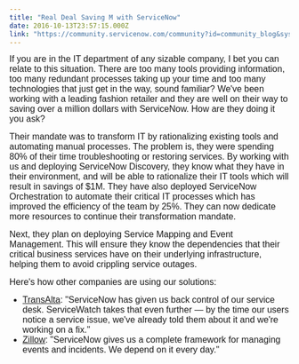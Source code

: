 ```yaml
---
title: "Real Deal Saving M with ServiceNow"
date: 2016-10-13T23:57:15.000Z
link: "https://community.servicenow.com/community?id=community_blog&sys_id=a91deea5dbd0dbc01dcaf3231f961971"
---
```

<p><span class="s1" style="font-family: arial, helvetica, sans-serif; font-size: 12pt;">If you are in the IT department of any sizable company, I bet you can relate to this situation. There are too many tools providing information, too many redundant processes taking up your time and too many technologies that just get in the way, sound familiar? We've been working with a leading fashion retailer and they are well on their way to saving over a million dollars with ServiceNow. How are they doing it you ask?</span></p><p></p><p><span style="font-family: arial, helvetica, sans-serif; font-size: 12pt;">Their mandate was to transform IT by rationalizing existing tools and automating manual processes. The problem is, they were spending 80% of their time troubleshooting or restoring services. By working with us and deploying ServiceNow Discovery, they know </span><span style="font-family: arial, helvetica, sans-serif; font-size: 12pt;">what they have in their environment, and will be able to rationalize their IT tools which will result in savings of $1M. They have also deployed ServiceNow Orchestration to automate their critical IT processes which has improved the efficiency of the team by 25%. They can now dedicate more resources to continue their transformation mandate.</span></p><p></p><p><span style="font-family: arial, helvetica, sans-serif; font-size: 12pt;">Next, they plan on deploying Service Mapping and Event Management. This will ensure they know the dependencies that their critical business services have on their underlying infrastructure, helping them to avoid crippling service outages.</span></p><p></p><p><span style="font-family: arial, helvetica, sans-serif; font-size: 12pt;">Here's how other companies are using our solutions: </span></p><ul style="list-style-type: disc;"><li><span style="font-family: arial, helvetica, sans-serif; font-size: 12pt;"><a title="w.servicenow.com/content/dam/servicenow/documents/whitepapers/cs-transalta.pdf" href="http://www.servicenow.com/content/dam/servicenow/documents/whitepapers/cs-transalta.pdf">TransAlta</a>: "ServiceNow has given us back control of our service desk. ServiceWatch takes that even further — by the time our users notice a service issue, we've already told them about it and we're working on a fix."</span></li><li><span style="font-family: arial, helvetica, sans-serif; font-size: 12pt;"><a title="w.servicenow.com/content/dam/servicenow/documents/case-studies/cs-zillow.pdf" href="http://www.servicenow.com/content/dam/servicenow/documents/case-studies/cs-zillow.pdf">Zillow</a>: "ServiceNow gives us a complete framework for managing events and incidents. We depend on it every day."</span></li></ul>